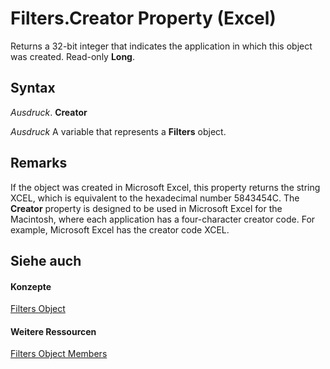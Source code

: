 
# Filters.Creator Property (Excel)

Returns a 32-bit integer that indicates the application in which this object was created. Read-only  **Long**.


## Syntax

 _Ausdruck_. **Creator**

 _Ausdruck_ A variable that represents a **Filters** object.


## Remarks

If the object was created in Microsoft Excel, this property returns the string XCEL, which is equivalent to the hexadecimal number 5843454C. The  **Creator** property is designed to be used in Microsoft Excel for the Macintosh, where each application has a four-character creator code. For example, Microsoft Excel has the creator code XCEL.


## Siehe auch


#### Konzepte


[Filters Object](a714ed69-7772-5ade-3acd-f3e3d98db62c.md)
#### Weitere Ressourcen


[Filters Object Members](http://msdn.microsoft.com/library/af1d5012-b858-433f-9893-6e6b5bd19058%28Office.15%29.aspx)